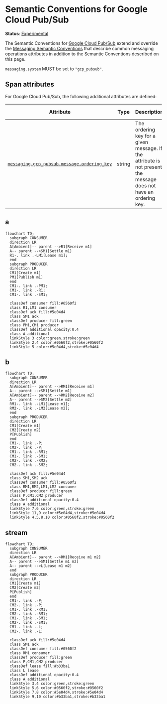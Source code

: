 <!--- Hugo front matter used to generate the website version of this page:
linkTitle: Google Cloud Pub/Sub
--->

# Semantic Conventions for Google Cloud Pub/Sub

**Status**: [Experimental][DocumentStatus]

The Semantic Conventions for [Google Cloud Pub/Sub](https://cloud.google.com/pubsub) extend and override the [Messaging Semantic Conventions](README.md) that describe common messaging operations attributes in addition to the Semantic Conventions described on this page.

`messaging.system` MUST be set to `"gcp_pubsub"`.

## Span attributes

For Google Cloud Pub/Sub, the following additional attributes are defined:
<!-- semconv messaging.gcp_pubsub(full,tag=tech-specific-gcp-pubsub) -->
| Attribute  | Type | Description  | Examples  | Requirement Level |
|---|---|---|---|---|
| [`messaging.gcp_pubsub.message.ordering_key`](../attributes-registry/messaging.md) | string | The ordering key for a given message. If the attribute is not present, the message does not have an ordering key. | `ordering_key` | Conditionally Required: If the message type has an ordering key set. |
<!-- endsemconv -->


## a

```mermaid
flowchart TD;
  subgraph CONSUMER
  direction LR
  A[Ambient]-- parent -->R1[Receive m1]
  A-- parent -->SM1[Settle m1]
  R1-. link .-LM1[Lease m1];
  end
  subgraph PRODUCER
  direction LR
  CM1[Create m1]
  PM1[Publish m1]
  end
  CM1-. link .-PM1;
  CM1-. link .-R1;
  CM1-. link .-SM1;

  classDef consumer fill:#0560f2
  class R1,LM1 consumer
  classDef ack fill:#5e04d4
  class SM1 ack
  classDef producer fill:green
  class PM1,CM1 producer
  classDef additional opacity:0.4
  class A additional
  linkStyle 3 color:green,stroke:green
  linkStyle 2,4 color:#0560f2,stroke:#0560f2
  linkStyle 5 color:#5e04d4,stroke:#5e04d4
```

## b

```mermaid
flowchart TD;
  subgraph CONSUMER
  direction LR
  A[Ambient]-- parent -->RM1[Receive m1]
  A-- parent -->SM1[Settle m1]
  A[Ambient]-- parent -->RM2[Receive m2]
  A-- parent -->SM2[Settle m2]
  RM1-. link .-LM1[Lease m1];
  RM2-. link .-LM2[Lease m2];
  end
  subgraph PRODUCER
  direction LR
  CM1[Create m1]
  CM2[Create m2]
  P[Publish]
  end
  CM1-. link .-P;
  CM2-. link .-P;
  CM1-. link .-RM1;
  CM1-. link .-SM1;
  CM2-. link .-RM2;
  CM2-. link .-SM2;
  
  classDef ack fill:#5e04d4
  class SM1,SM2 ack
  classDef consumer fill:#0560f2
  class RM1,RM2,LM1,LM2 consumer
  classDef producer fill:green
  class P,CM1,CM2 producer
  classDef additional opacity:0.4
  class A additional
  linkStyle 7,6 color:green,stroke:green
  linkStyle 11,9 color:#5e04d4,stroke:#5e04d4
  linkStyle 4,5,8,10 color:#0560f2,stroke:#0560f2
```
## stream
```mermaid
flowchart TD;
  subgraph CONSUMER
  direction LR
  A[Ambient]-- parent -->RM1[Receive m1 m2]
  A-- parent -->SM1[Settle m1 m2]
  A-- parent -->L[Lease m1 m2]
  end
  subgraph PRODUCER
  direction LR
  CM1[Create m1]
  CM2[Create m2]
  P[Publish]
  end
  CM1-. link .-P;
  CM2-. link .-P;
  CM1-. link .-RM1;
  CM2-. link .-RM1;
  CM1-. link .-SM1;
  CM2-. link .-SM1;
  CM1-. link .-L;
  CM2-. link .-L;

  classDef ack fill:#5e04d4
  class SM1 ack
  classDef consumer fill:#0560f2
  class RM1 consumer
  classDef producer fill:green
  class P,CM1,CM2 producer
  classDef lease fill:#b33ba1
  class L lease
  classDef additional opacity:0.4
  class A additional
  linkStyle 3,4 color:green,stroke:green 
  linkStyle 5,6 color:#0560f2,stroke:#0560f2
  linkStyle 7,8 color:#5e04d4,stroke:#5e04d4
  linkStyle 9,10 color:#b33ba1,stroke:#b33ba1
```

[DocumentStatus]: https://github.com/open-telemetry/opentelemetry-specification/tree/v1.26.0/specification/document-status.md
